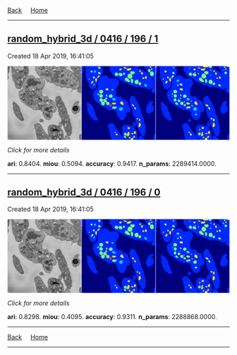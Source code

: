 
[Back](..)&nbsp;&nbsp;&nbsp;&nbsp;&nbsp;[Home](https://leapmanlab.github.io/snapshots)

---

<div class="summary"><a href="1"><h2>random_hybrid_3d / 0416 / 196 / 1</h2></a><p>Created 18 Apr 2019, 16:41:05
</p><a href="1"><img src="1/media/summary.png" align="center"></a><p>
<i>Click for more details</i>
</p></div>

**ari**: 0.8404. **miou**: 0.5094. **accuracy**: 0.9417. **n_params**: 2289414.0000. 

---

<div class="summary"><a href="0"><h2>random_hybrid_3d / 0416 / 196 / 0</h2></a><p>Created 18 Apr 2019, 16:41:05
</p><a href="0"><img src="0/media/summary.png" align="center"></a><p>
<i>Click for more details</i>
</p></div>

**ari**: 0.8298. **miou**: 0.4095. **accuracy**: 0.9311. **n_params**: 2288868.0000. 

---

[Back](..)&nbsp;&nbsp;&nbsp;&nbsp;&nbsp;[Home](https://leapmanlab.github.io/snapshots)

---